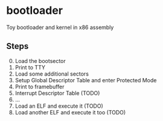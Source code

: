 # bootloader

Toy bootloader and kernel in x86 assembly

## Steps

0. Load the bootsector
1. Print to TTY
2. Load some additional sectors
3. Setup Global Descriptor Table and enter Protected Mode
4. Print to framebuffer
5. Interrupt Descriptor Table (TODO)
6. ...
7. Load an ELF and execute it (TODO)
7. Load another ELF and execute it too (TODO)
